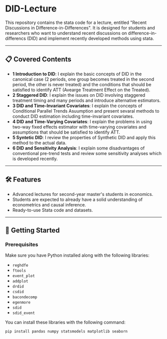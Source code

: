 # DID-Lecture

This repository contains the stata code for a lecture, entitled "Recent Discussions in Difference-in-Differences". It is designed for students and researchers who want to understand recent discussions on difference-in-differencs (DID) and implement recently developed methods using stata. 

---

## 📋 Covered Contents

- **1 Introduction to DID**: I explain the basic concepts of DID in the canonical case (2 periods, one group becomes treated in the second period, the other is never treated) and the conditions that should be satisfied to identify ATT (Avearge Treatment Effect on the Treated).
- **2 Staggered DID**: I explain the issues on DID involving staggered treatment timing and many periods and introduce alternative estimators.
- **3 DID and Time-Invariant Covariates**: I explain the concepts of Conditional Parallel Trends Asuumption and present sevaral methods to conduct DID estimation including time-invariant covariates. 
- **4 DID and Time-Varying Covariates**: I explain the problems in using two-way fixed effects estimator with time-varying covariates and assumptions that should be satisfied to identify ATT.
- **5 Syntetic DID**: I review the properties of Synthetic DID and apply this method to the actual data.
- **6 DID and Sensitivity Analysis**: I explain some disadvantages of conventional pre-trend tests and review some sensitivity analyses which is developed recently. 

---

## 🛠 Features

- Advanced lectures for second-year master's students in economics. 
- Students are expected to already have a solid understanding of econometrics and causal inference.
- Ready-to-use Stata code and datasets.

---

## 🚀 Getting Started

### Prerequisites

Make sure you have Python installed along with the following libraries:

- `reghdfe`
- `ftools`
- `event_plot`
- `addplot`
- `drdid`
- `csdid`
- `bacondecomp`
- `egenmore`
- `sdid`
- `sdid_event`

You can install these libraries with the following command:

```bash
pip install pandas numpy statsmodels matplotlib seaborn
